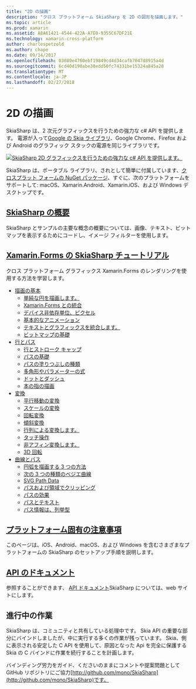 ```yaml
---
title: "2D の描画"
description: "クロス プラットフォーム SkiaSharp を 2D の図形を描画します。"
ms.topic: article
ms.prod: xamarin
ms.assetid: A8A61421-4544-422A-A7E0-9355C67DF21E
ms.technology: xamarin-cross-platform
author: charlespetzold
ms.author: chape
ms.date: 09/14/2017
ms.openlocfilehash: 03089e4760ebf19849cd4d34cafb7047d8915a4d
ms.sourcegitcommit: 6cd40d190abe38edd50fc74331be15324a845a28
ms.translationtype: MT
ms.contentlocale: ja-JP
ms.lasthandoff: 02/27/2018
---
```

# <a name="2d-drawing"></a>2D の描画

SkiaSharp は、2 次元グラフィックスを行うための強力な c# API を提供します。 電源が入って[Google の Skia ライブラリ](http://skia.org)、Google Chrome、Firefox および Android のグラフィック スタックの電源を同じライブラリです。

[ ![](images/ide-sml.png "SkiaSharp 2D グラフィックスを行うための強力な c# API を提供します。")](images/ide.png)

SkiaSharp は、ポータブル ライブラリ、されとして簡単に付属しています、[クロスプラット フォームの NuGet パッケージ](https://www.nuget.org/packages/SkiaSharp)、すぐに、次のプラットフォームをサポートして: macOS、Xamarin.Android、Xamarin.iOS、および Windows デスクトップです。

## <a name="introduction-to-skiasharpgraphics-gamesskiasharpintroductionmd"></a>[SkiaSharp の概要](~/graphics-games/skiasharp/introduction.md)

SkiaSharp とサンプルの主要な概念の概要については、画像、テキスト、ビットマップを表示するためにコードし、イメージ フィルターを使用します。

## <a name="skiasharp-tutorials-for-xamarinformsxamarin-formsuser-interfacegraphicsskiasharpindexmd"></a>[Xamarin.Forms の SkiaSharp チュートリアル](~/xamarin-forms/user-interface/graphics/skiasharp/index.md)

クロス プラットフォーム グラフィックス Xamarin.Forms のレンダリングを使用する方法を学習します。

- [描画の基本](~/xamarin-forms/user-interface/graphics/skiasharp/basics/index.md)
  * [単純な円を描画します。](~/xamarin-forms/user-interface/graphics/skiasharp/basics/circle.md)
  * [Xamarin.Forms との統合](~/xamarin-forms/user-interface/graphics/skiasharp/basics/integration.md)
  * [デバイス非依存単位、ピクセル](~/xamarin-forms/user-interface/graphics/skiasharp/basics/pixels.md)
  * [基本的なアニメーション](~/xamarin-forms/user-interface/graphics/skiasharp/basics/animation.md)
  * [テキストとグラフィックスを統合します。](~/xamarin-forms/user-interface/graphics/skiasharp/basics/text.md)
  * [ビットマップの基礎](~/xamarin-forms/user-interface/graphics/skiasharp/basics/bitmaps.md)
- [行とパス](~/xamarin-forms/user-interface/graphics/skiasharp/paths/index.md)
  * [行とストローク キャップ](~/xamarin-forms/user-interface/graphics/skiasharp/paths/lines.md)
  * [パスの基礎](~/xamarin-forms/user-interface/graphics/skiasharp/paths/paths.md)
  * [パスの塗りつぶしの種類](~/xamarin-forms/user-interface/graphics/skiasharp/paths/fill-types.md)
  * [多角形やパラメーターの式](~/xamarin-forms/user-interface/graphics/skiasharp/paths/polylines.md)
  * [ドットとダッシュ](~/xamarin-forms/user-interface/graphics/skiasharp/paths/dots.md)
  * [本の指の描画](~/xamarin-forms/user-interface/graphics/skiasharp/paths/finger-paint.md)
- [変換](~/xamarin-forms/user-interface/graphics/skiasharp/transforms/index.md)
  * [平行移動の変換](~/xamarin-forms/user-interface/graphics/skiasharp/transforms/translate.md)
  * [スケールの変換](~/xamarin-forms/user-interface/graphics/skiasharp/transforms/scale.md)
  * [回転変換](~/xamarin-forms/user-interface/graphics/skiasharp/transforms/rotate.md)
  * [傾斜変換](~/xamarin-forms/user-interface/graphics/skiasharp/transforms/skew.md)
  * [行列による変換します。](~/xamarin-forms/user-interface/graphics/skiasharp/transforms/matrix.md)
  * [タッチ操作](~/xamarin-forms/user-interface/graphics/skiasharp/transforms/touch.md)
  * [非アフィン変換します。](~/xamarin-forms/user-interface/graphics/skiasharp/transforms/non-affine.md)
  * [3D 回転](~/xamarin-forms/user-interface/graphics/skiasharp/transforms/3d-rotation.md)
- [曲線とパス](~/xamarin-forms/user-interface/graphics/skiasharp/curves/index.md)
  * [円弧を描画する 3 つの方法](~/xamarin-forms/user-interface/graphics/skiasharp/curves/arcs.md)
  * [次の 3 つの種類のベジエ曲線](~/xamarin-forms/user-interface/graphics/skiasharp/curves/beziers.md)
  * [SVG Path Data](~/xamarin-forms/user-interface/graphics/skiasharp/curves/path-data.md)
  * [パスおよび領域でクリッピング](~/xamarin-forms/user-interface/graphics/skiasharp/curves/clipping.md)
  * [パスの効果](~/xamarin-forms/user-interface/graphics/skiasharp/curves/effects.md)
  * [パスとテキスト](~/xamarin-forms/user-interface/graphics/skiasharp/curves/text-paths.md)
  * [パス情報は、列挙型](~/xamarin-forms/user-interface/graphics/skiasharp/curves/information.md)

## <a name="platform-specific-notesgraphics-gamesskiasharpplatformmd"></a>[プラットフォーム固有の注意事項](~/graphics-games/skiasharp/platform.md)

このページは、iOS、Android、macOS、および Windows を含むさまざまなプラットフォームの SkiaSharp のセットアップ手順を説明します。

## <a name="api-documentationhttpsdeveloperxamarincomapinamespaceskiasharp"></a>[API のドキュメント](https://developer.xamarin.com/api/namespace/SkiaSharp/)

参照することができます、 [API ドキュメント](https://developer.xamarin.com/api/namespace/SkiaSharp/)SkiaSharp については、web サイトにします。

## <a name="work-in-progress"></a>進行中の作業

SkiaSharp は、コミュニティと共有している処理中です。 Skia API の重要な部分にバインドしましたが、中に実行する多くの作業が残っています。 Skia、側に表示される安定した C API を使用して、原因となった Api を完全に保護する Skia の C バインドに作業を続行することを計画します。

バインディング労力をガイド、くださいのままにコメントや提案問題として GitHub リポジトリにご協力[http://github.com/mono/SkiaSharp](http://github.com/mono/SkiaSharp)です。

